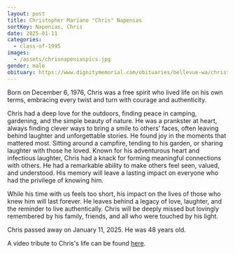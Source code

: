 ```yaml
---
layout: post
title: Christopher Mariano "Chris" Napenias
sortKey: Napenias, Chris
date: 2025-01-11
categories:
  - class-of-1995
images:
  - /assets/chrisnapeniaspics.jpg
gender: male
obituary: https://www.dignitymemorial.com/obituaries/bellevue-wa/christopher-napenias-12200563
---
```

Born on December 6, 1976, Chris was a free spirit who lived life on his own terms, embracing every twist and turn with courage and authenticity.

Chris had a deep love for the outdoors, finding peace in camping, gardening, and the simple beauty of nature. He was a prankster at heart, always finding clever ways to bring a smile to others’ faces, often leaving behind laughter and unforgettable stories. He found joy in the moments that mattered most. Sitting around a campfire, tending to his garden, or sharing laughter with those he loved. Known for his adventurous heart and infectious laughter, Chris had a knack for forming meaningful connections with others. He had a remarkable ability to make others feel seen, valued, and understood. His memory will leave a lasting impact on everyone who had the privilege of knowing him.

While his time with us feels too short, his impact on the lives of those who knew him will last forever. He leaves behind a legacy of love, laughter, and the reminder to live authentically. Chris will be deeply missed but lovingly remembered by his family, friends, and all who were touched by his light.

Chris passed away on January 11, 2025. He was 48 years old.

A﻿ video tribute to Chris's life can be found [here](https://www.youtube.com/watch?v=kx_MERDdYJY).